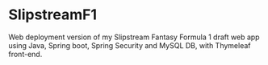 # SlipstreamF1

Web deployment version of my Slipstream Fantasy Formula 1 draft web app using Java, Spring boot, Spring Security and MySQL DB, with Thymeleaf front-end.
